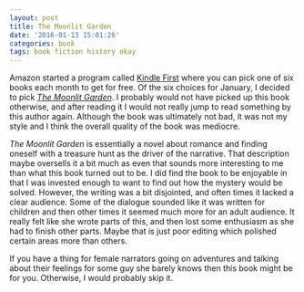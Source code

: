 ```yaml
---
layout: post
title: The Moonlit Garden
date: '2016-01-13 15:01:26'
categories: book
tags: book fiction history okay
---
```


Amazon started a program called [Kindle First][kindle-first]
where you can pick one of six books each month to get for
free. Of the six choices for January, I decided to pick
[*The Moonlit Garden*][moon-amazon]. I probably would not
have picked up this book otherwise, and after reading it
I would not really jump to read something by this author
again. Although the book was ultimately not bad, it was not
my style and I think the overall quality of the book was
mediocre.

*The Moonlit Garden* is essentially a novel about romance and
finding oneself with a treasure hunt as the driver of the
narrative. That description maybe oversells it a bit much as
even that sounds more interesting to me than what this book
turned out to be. I did find the book to be enjoyable in that
I was invested enough to want to find out how the mystery would
be solved. However, the writing was a bit disjointed, and
often times it lacked a clear audience. Some of the dialogue
sounded like it was written for children and then other times
it seemed much more for an adult audience. It really felt like
she wrote parts of this, and then lost some enthusiasm as she
had to finish other parts. Maybe that is just poor editing
which polished certain areas more than others.

If you have a thing for female narrators going on adventures
and talking about their feelings for some guy she barely knows
then this book might be for you. Otherwise, I would probably
skip it.

[kindle-first]:   http://www.amazon.com/gp/digital/kindle/first
[moon-amazon]:    http://amzn.com/B00ZX99WE8

